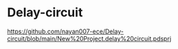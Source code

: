 # Delay-circuit
https://github.com/nayan007-ece/Delay-circuit/blob/main/New%20Project.delay%20circuit.pdsprj
